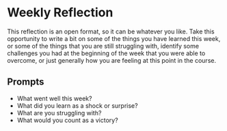 # Weekly Reflection

This reflection is an open format, so it can be whatever you like. Take this opportunity to write a bit on some of the things you have learned this week, or some of the things that you are still struggling with, identify some challenges you had at the beginning of the week that you were able to overcome, or just generally how you are feeling at this point in the course.

## Prompts

- What went well this week?
- What did you learn as a shock or surprise?
- What are you struggling with?
- What would you count as a victory?
